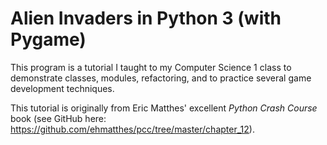 # Alien Invaders in Python 3 (with Pygame)

This program is a tutorial I taught to my Computer Science 1 class to demonstrate classes, modules, refactoring, and to practice several game development techniques.

This tutorial is originally from Eric Matthes' excellent *Python Crash Course* book (see GitHub here:  https://github.com/ehmatthes/pcc/tree/master/chapter_12).
